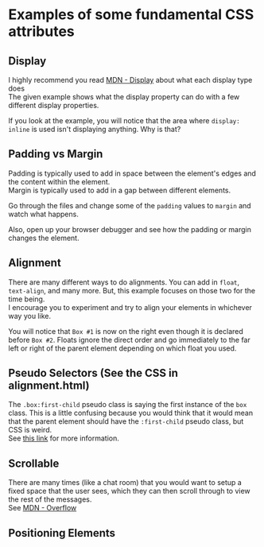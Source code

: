 # Examples of some fundamental CSS attributes

## Display
I highly recommend you read [MDN - Display](https://developer.mozilla.org/en-US/docs/Web/CSS/display) about what each display type does  
The given example shows what the display property can do with a few different display properties.

If you look at the example, you will notice that the area where ```display: inline``` is used isn't displaying anything. Why is that?

## Padding vs Margin
Padding is typically used to add in space between the element's edges and the content within the element.  
Margin is typically used to add in a gap between different elements.

Go through the files and change some of the ```padding``` values to ```margin``` and watch what happens.

Also, open up your browser debugger and see how the padding or margin changes the element.

## Alignment
There are many different ways to do alignments. You can add in ```float```, ```text-align```, and many more. But, this example focuses on those two for the time being.  
I encourage you to experiment and try to align your elements in whichever way you like.

You will notice that ```Box #1``` is now on the right even though it is declared before ```Box #2```. Floats ignore the direct order and go immediately to the far left or right
of the parent element depending on which float you used.

## Pseudo Selectors (See the CSS in alignment.html)
The ```.box:first-child``` pseudo class is saying the first instance of the ```box``` class. This is a little confusing because you would think that it would mean
that the parent element should have the ```:first-child``` pseudo class, but CSS is weird.  
See [this link](https://developer.mozilla.org/en-US/docs/Web/CSS/Pseudo-classes) for more information.

## Scrollable
There are many times (like a chat room) that you would want to setup a fixed space that the user sees,
which they can then scroll through to view the rest of the messages.  
See [MDN - Overflow](https://developer.mozilla.org/en-US/docs/Web/CSS/overflow)

## Positioning Elements
